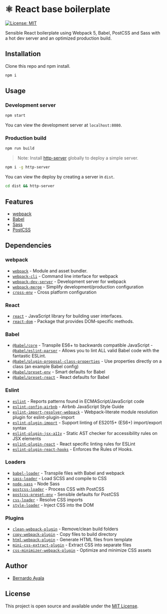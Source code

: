# ⚛ React base boilerplate

[![License: MIT](https://img.shields.io/badge/License-MIT-blue.svg)](https://opensource.org/licenses/MIT)

Sensible React boilerplate using Webpack 5, Babel, PostCSS and Sass with a hot dev server and an optimized production build.

## Installation

Clone this repo and npm install.

```bash
npm i
```

## Usage

### Development server

```bash
npm start
```

You can view the development server at `localhost:8080`.

### Production build

```bash
npm run build
```

> Note: Install [http-server](https://www.npmjs.com/package/http-server) globally to deploy a simple server.

```bash
npm i -g http-server
```

You can view the deploy by creating a server in `dist`.

```bash
cd dist && http-server
```

## Features

- [webpack](https://webpack.js.org/)
- [Babel](https://babeljs.io/)
- [Sass](https://sass-lang.com/)
- [PostCSS](https://postcss.org/)

## Dependencies

### webpack

- [`webpack`](https://github.com/webpack/webpack) - Module and asset bundler.
- [`webpack-cli`](https://github.com/webpack/webpack-cli) - Command line interface for webpack
- [`webpack-dev-server`](https://github.com/webpack/webpack-dev-server) - Development server for webpack
- [`webpack-merge`](https://github.com/survivejs/webpack-merge) - Simplify development/production configuration
- [`cross-env`](https://github.com/kentcdodds/cross-env) - Cross platform configuration

### React

- [`react`](https://github.com/facebook/react) - JavaScript library for building user interfaces.
- [`react-dom`](https://es.reactjs.org/docs/react-dom.html) - Package that provides DOM-specific methods.

### Babel

- [`@babel/core`](https://www.npmjs.com/package/@babel/core) - Transpile ES6+ to backwards compatible JavaScript
-[`@babel/eslint-parser`](https://www.npmjs.com/package/@babel/eslint-parser) - Allows you to lint ALL valid Babel code with the fantastic ESLint.
- [`@babel/plugin-proposal-class-properties`](https://babeljs.io/docs/en/babel-plugin-proposal-class-properties) - Use properties directly on a class (an example Babel config)
- [`@babel/preset-env`](https://babeljs.io/docs/en/babel-preset-env) - Smart defaults for Babel
- [`@babel/preset-react`](https://babeljs.io/docs/en/babel-preset-react) - React defaults for Babel

### Eslint

- [`eslint`](https://github.com/eslint/eslint) - Reports patterns found in ECMAScript/JavaScript code
- [`eslint-config-airbnb`](https://github.com/airbnb/javascript) - Airbnb JavaScript Style Guide
- [`eslint-import-resolver-webpack`](https://www.npmjs.com/package/eslint-import-resolver-webpack) - Webpack-literate module resolution plugin for eslint-plugin-import
- [`eslint-plugin-import`](https://www.npmjs.com/package/eslint-plugin-import) - Support linting of ES2015+ (ES6+) import/export syntax
- [`eslint-plugin-jsx-a11y`](https://www.npmjs.com/package/eslint-plugin-jsx-a11y) - Static AST checker for accessibility rules on JSX elements
- [`eslint-plugin-react`](https://www.npmjs.com/package/eslint-plugin-react) - React specific linting rules for ESLint
- [`eslint-plugin-react-hooks`](https://www.npmjs.com/package/eslint-plugin-react-hooks) - Enforces the Rules of Hooks.

### Loaders

- [`babel-loader`](https://webpack.js.org/loaders/babel-loader/) - Transpile files with Babel and webpack
- [`sass-loader`](https://webpack.js.org/loaders/sass-loader/) - Load SCSS and compile to CSS
- [`node-sass`](https://github.com/sass/node-sass) - Node Sass
- [`postcss-loader`](https://webpack.js.org/loaders/postcss-loader/) - Process CSS with PostCSS
- [`postcss-preset-env`](https://www.npmjs.com/package/postcss-preset-env) - Sensible defaults for PostCSS
- [`css-loader`](https://webpack.js.org/loaders/css-loader/) - Resolve CSS imports
- [`style-loader`](https://webpack.js.org/loaders/style-loader/) - Inject CSS into the DOM

### Plugins

- [`clean-webpack-plugin`](https://github.com/johnagan/clean-webpack-plugin) - Remove/clean build folders
- [`copy-webpack-plugin`](https://github.com/webpack-contrib/copy-webpack-plugin) - Copy files to build directory
- [`html-webpack-plugin`](https://github.com/jantimon/html-webpack-plugin) - Generate HTML files from template
- [`mini-css-extract-plugin`](https://github.com/webpack-contrib/mini-css-extract-plugin) - Extract CSS into separate files
- [`css-minimizer-webpack-plugin`](https://webpack.js.org/plugins/css-minimizer-webpack-plugin/) - Optimize and minimize CSS assets

## Author

- [Bernardo Ayala](https://www.bernardoayala.com)

## License

This project is open source and available under the [MIT License](LICENSE).